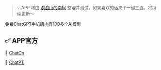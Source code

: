 > 💡 APP 均由 [浪浪山的南柯](https://space.bilibili.com/2083768762) 整理并测试，如果喜欢的话来个一键三连，将持续更新～

免费ChatGPT手机版内有100多个AI模型

## ✅ APP官方

🧗 [ChatOn](https://play.google.com/store/apps/details?id=ai.chat.gpt.bot&hl=zh_CN)

🧗 [ChatPT](https://play.google.com/store/apps/details?id=com.openchat.gpt3ai&hl=zh_CN)
